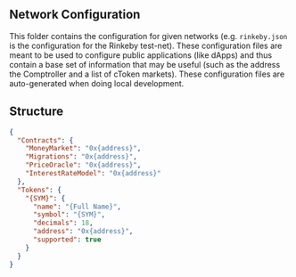 ## Network Configuration

This folder contains the configuration for given networks (e.g. `rinkeby.json` is the configuration for the Rinkeby test-net). These configuration files are meant to be used to configure public applications (like dApps) and thus contain a base set of information that may be useful (such as the address the Comptroller and a list of cToken markets). These configuration files are auto-generated when doing local development.

Structure
---------

```json
{
  "Contracts": {
    "MoneyMarket": "0x{address}",
    "Migrations": "0x{address}",
    "PriceOracle": "0x{address}",
    "InterestRateModel": "0x{address}"
  },
  "Tokens": {
    "{SYM}": {
      "name": "{Full Name}",
      "symbol": "{SYM}",
      "decimals": 18,
      "address": "0x{address}",
      "supported": true
    }
  }
}
```